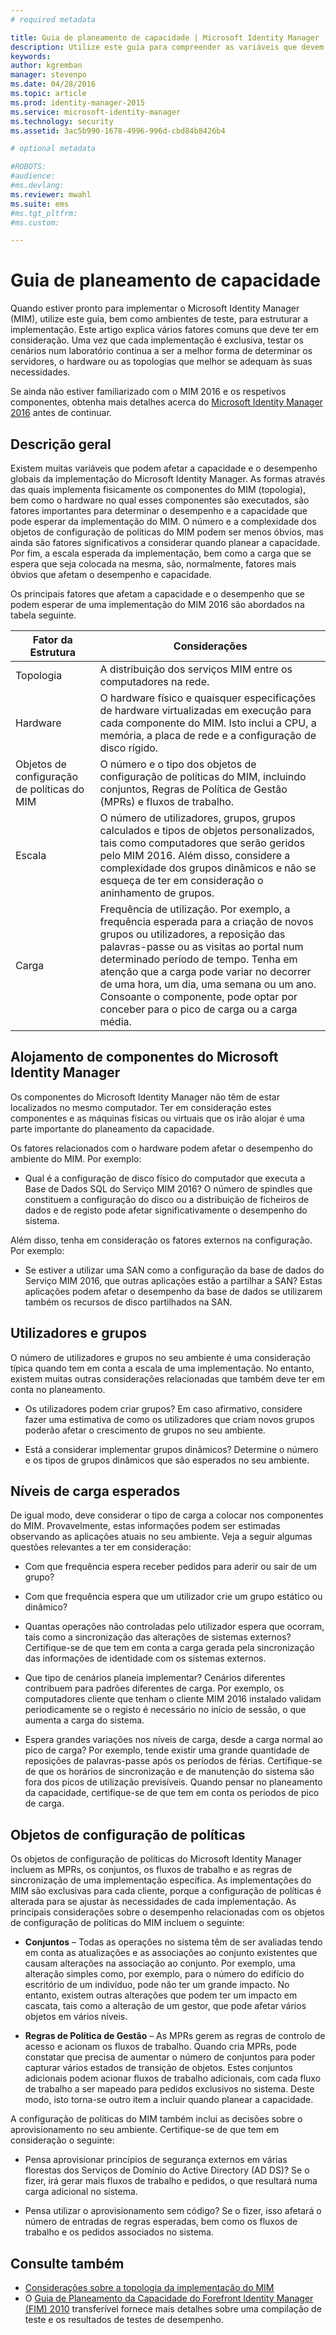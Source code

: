 ```yaml
---
# required metadata

title: Guia de planeamento de capacidade | Microsoft Identity Manager
description: Utilize este guia para compreender as variáveis que devem ser consideradas antes de implementar o 2016 MIM, incluindo os níveis de carga e as decisões de políticas.
keywords:
author: kgremban
manager: stevenpo
ms.date: 04/28/2016
ms.topic: article
ms.prod: identity-manager-2015
ms.service: microsoft-identity-manager
ms.technology: security
ms.assetid: 3ac5b990-1678-4996-996d-cbd84b8426b4

# optional metadata

#ROBOTS:
#audience:
#ms.devlang:
ms.reviewer: mwahl
ms.suite: ems
#ms.tgt_pltfrm:
#ms.custom:

---
```


# Guia de planeamento de capacidade

Quando estiver pronto para implementar o Microsoft Identity Manager (MIM), utilize este guia, bem como ambientes de teste, para estruturar a implementação. Este artigo explica vários fatores comuns que deve ter em consideração. Uma vez que cada implementação é exclusiva, testar os cenários num laboratório continua a ser a melhor forma de determinar os servidores, o hardware ou as topologias que melhor se adequam às suas necessidades.

Se ainda não estiver familiarizado com o MIM 2016 e os respetivos componentes, obtenha mais detalhes acerca do [Microsoft Identity Manager 2016](/microsoft-identity-manager/understand-explore/microsoft-identity-manager-2016) antes de continuar.

## Descrição geral
Existem muitas variáveis que podem afetar a capacidade e o desempenho globais da implementação do Microsoft Identity Manager. As formas através das quais implementa fisicamente os componentes do MIM (topologia), bem como o hardware no qual esses componentes são executados, são fatores importantes para determinar o desempenho e a capacidade que pode esperar da implementação do MIM. O número e a complexidade dos objetos de configuração de políticas do MIM podem ser menos óbvios, mas ainda são fatores significativos a considerar quando planear a capacidade. Por fim, a escala esperada da implementação, bem como a carga que se espera que seja colocada na mesma, são, normalmente, fatores mais óbvios que afetam o desempenho e capacidade.

Os principais fatores que afetam a capacidade e o desempenho que se podem esperar de uma implementação do MIM 2016 são abordados na tabela seguinte.

| Fator da Estrutura | Considerações |
| ------------- | -------------- |
| Topologia | A distribuição dos serviços MIM entre os computadores na rede. |
| Hardware | O hardware físico e quaisquer especificações de hardware virtualizadas em execução para cada componente do MIM. Isto inclui a CPU, a memória, a placa de rede e a configuração de disco rígido. |
| Objetos de configuração de políticas do MIM | O número e o tipo dos objetos de configuração de políticas do MIM, incluindo conjuntos, Regras de Política de Gestão (MPRs) e fluxos de trabalho. |
| Escala | O número de utilizadores, grupos, grupos calculados e tipos de objetos personalizados, tais como computadores que serão geridos pelo MIM 2016. Além disso, considere a complexidade dos grupos dinâmicos e não se esqueça de ter em consideração o aninhamento de grupos. |
| Carga | Frequência de utilização. Por exemplo, a frequência esperada para a criação de novos grupos ou utilizadores, a reposição das palavras-passe ou as visitas ao portal num determinado período de tempo. Tenha em atenção que a carga pode variar no decorrer de uma hora, um dia, uma semana ou um ano. Consoante o componente, pode optar por conceber para o pico de carga ou a carga média. |


## Alojamento de componentes do Microsoft Identity Manager

Os componentes do Microsoft Identity Manager não têm de estar localizados no mesmo computador. Ter em consideração estes componentes e as máquinas físicas ou virtuais que os irão alojar é uma parte importante do planeamento da capacidade.

Os fatores relacionados com o hardware podem afetar o desempenho do ambiente do MIM. Por exemplo:
- Qual é a configuração de disco físico do computador que executa a Base de Dados SQL do Serviço MIM 2016? O número de spindles que constituem a configuração do disco ou a distribuição de ficheiros de dados e de registo pode afetar significativamente o desempenho do sistema.

Além disso, tenha em consideração os fatores externos na configuração. Por exemplo:
- Se estiver a utilizar uma SAN como a configuração da base de dados do Serviço MIM 2016, que outras aplicações estão a partilhar a SAN? Estas aplicações podem afetar o desempenho da base de dados se utilizarem também os recursos de disco partilhados na SAN.


## Utilizadores e grupos
O número de utilizadores e grupos no seu ambiente é uma consideração típica quando tem em conta a escala de uma implementação. No entanto, existem muitas outras considerações relacionadas que também deve ter em conta no planeamento.

- Os utilizadores podem criar grupos? Em caso afirmativo, considere fazer uma estimativa de como os utilizadores que criam novos grupos poderão afetar o crescimento de grupos no seu ambiente.

- Está a considerar implementar grupos dinâmicos? Determine o número e os tipos de grupos dinâmicos que são esperados no seu ambiente.


## Níveis de carga esperados
De igual modo, deve considerar o tipo de carga a colocar nos componentes do MIM. Provavelmente, estas informações podem ser estimadas observando as aplicações atuais no seu ambiente. Veja a seguir algumas questões relevantes a ter em consideração:

- Com que frequência espera receber pedidos para aderir ou sair de um grupo?

- Com que frequência espera que um utilizador crie um grupo estático ou dinâmico?

- Quantas operações não controladas pelo utilizador espera que ocorram, tais como a sincronização das alterações de sistemas externos? Certifique-se de que tem em conta a carga gerada pela sincronização das informações de identidade com os sistemas externos.

- Que tipo de cenários planeia implementar? Cenários diferentes contribuem para padrões diferentes de carga. Por exemplo, os computadores cliente que tenham o cliente MIM 2016 instalado validam periodicamente se o registo é necessário no início de sessão, o que aumenta a carga do sistema.

- Espera grandes variações nos níveis de carga, desde a carga normal ao pico de carga? Por exemplo, tende existir uma grande quantidade de reposições de palavras-passe após os períodos de férias. Certifique-se de que os horários de sincronização e de manutenção do sistema são fora dos picos de utilização previsíveis. Quando pensar no planeamento da capacidade, certifique-se de que tem em conta os períodos de pico de carga.


## Objetos de configuração de políticas

Os objetos de configuração de políticas do Microsoft Identity Manager incluem as MPRs, os conjuntos, os fluxos de trabalho e as regras de sincronização de uma implementação específica. As implementações do MIM são exclusivas para cada cliente, porque a configuração de políticas é alterada para se ajustar às necessidades de cada implementação. As principais considerações sobre o desempenho relacionadas com os objetos de configuração de políticas do MIM incluem o seguinte:

- **Conjuntos** – Todas as operações no sistema têm de ser avaliadas tendo em conta as atualizações e as associações ao conjunto existentes que causam alterações na associação ao conjunto. Por exemplo, uma alteração simples como, por exemplo, para o número do edifício do escritório de um indivíduo, pode não ter um grande impacto. No entanto, existem outras alterações que podem ter um impacto em cascata, tais como a alteração de um gestor, que pode afetar vários objetos em vários níveis.

- **Regras de Política de Gestão** – As MPRs gerem as regras de controlo de acesso e acionam os fluxos de trabalho. Quando cria MPRs, pode constatar que precisa de aumentar o número de conjuntos para poder capturar vários estados de transição de objetos. Estes conjuntos adicionais podem acionar fluxos de trabalho adicionais, com cada fluxo de trabalho a ser mapeado para pedidos exclusivos no sistema. Deste modo, isto torna-se outro item a incluir quando planear a capacidade.

A configuração de políticas do MIM também inclui as decisões sobre o aprovisionamento no seu ambiente. Certifique-se de que tem em consideração o seguinte:

- Pensa aprovisionar princípios de segurança externos em várias florestas dos Serviços de Domínio do Active Directory (AD DS)? Se o fizer, irá gerar mais fluxos de trabalho e pedidos, o que resultará numa carga adicional no sistema.

- Pensa utilizar o aprovisionamento sem código? Se o fizer, isso afetará o número de entradas de regras esperadas, bem como os fluxos de trabalho e os pedidos associados no sistema.


## Consulte também
- [Considerações sobre a topologia da implementação do MIM](topology-considerations.md)
- O [Guia de Planeamento da Capacidade do Forefront Identity Manager (FIM) 2010](http://go.microsoft.com/fwlink/?LinkId=200180) transferível fornece mais detalhes sobre uma compilação de teste e os resultados de testes de desempenho.


<!--HONumber=Apr16_HO4-->


